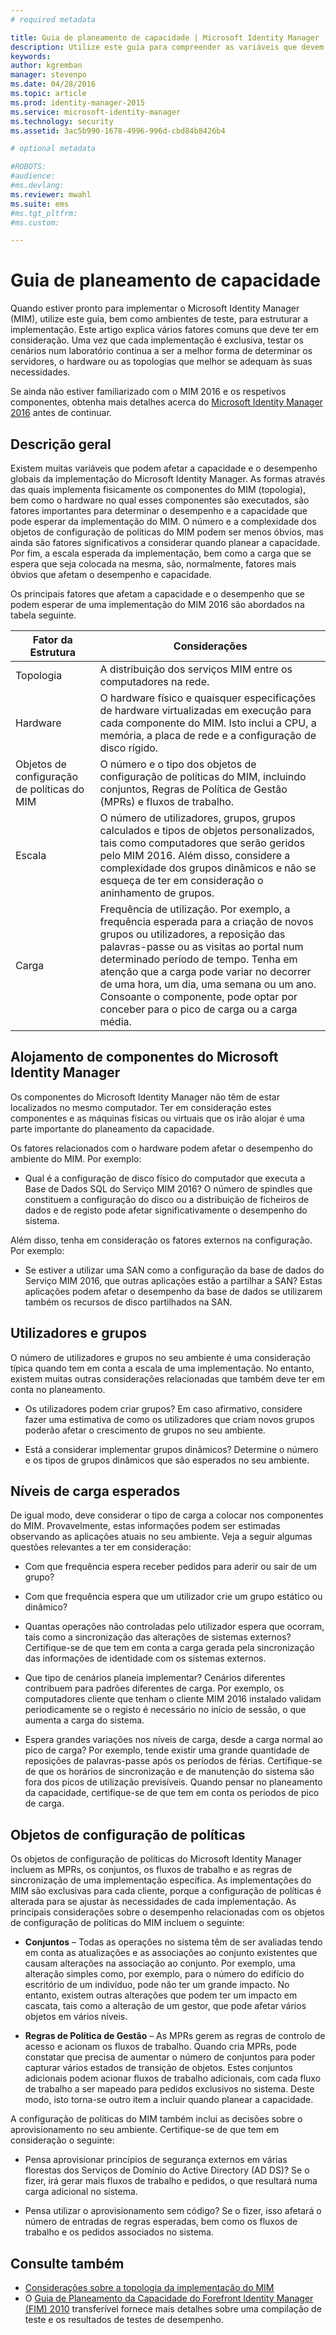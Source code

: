 ```yaml
---
# required metadata

title: Guia de planeamento de capacidade | Microsoft Identity Manager
description: Utilize este guia para compreender as variáveis que devem ser consideradas antes de implementar o 2016 MIM, incluindo os níveis de carga e as decisões de políticas.
keywords:
author: kgremban
manager: stevenpo
ms.date: 04/28/2016
ms.topic: article
ms.prod: identity-manager-2015
ms.service: microsoft-identity-manager
ms.technology: security
ms.assetid: 3ac5b990-1678-4996-996d-cbd84b8426b4

# optional metadata

#ROBOTS:
#audience:
#ms.devlang:
ms.reviewer: mwahl
ms.suite: ems
#ms.tgt_pltfrm:
#ms.custom:

---
```


# Guia de planeamento de capacidade

Quando estiver pronto para implementar o Microsoft Identity Manager (MIM), utilize este guia, bem como ambientes de teste, para estruturar a implementação. Este artigo explica vários fatores comuns que deve ter em consideração. Uma vez que cada implementação é exclusiva, testar os cenários num laboratório continua a ser a melhor forma de determinar os servidores, o hardware ou as topologias que melhor se adequam às suas necessidades.

Se ainda não estiver familiarizado com o MIM 2016 e os respetivos componentes, obtenha mais detalhes acerca do [Microsoft Identity Manager 2016](/microsoft-identity-manager/understand-explore/microsoft-identity-manager-2016) antes de continuar.

## Descrição geral
Existem muitas variáveis que podem afetar a capacidade e o desempenho globais da implementação do Microsoft Identity Manager. As formas através das quais implementa fisicamente os componentes do MIM (topologia), bem como o hardware no qual esses componentes são executados, são fatores importantes para determinar o desempenho e a capacidade que pode esperar da implementação do MIM. O número e a complexidade dos objetos de configuração de políticas do MIM podem ser menos óbvios, mas ainda são fatores significativos a considerar quando planear a capacidade. Por fim, a escala esperada da implementação, bem como a carga que se espera que seja colocada na mesma, são, normalmente, fatores mais óbvios que afetam o desempenho e capacidade.

Os principais fatores que afetam a capacidade e o desempenho que se podem esperar de uma implementação do MIM 2016 são abordados na tabela seguinte.

| Fator da Estrutura | Considerações |
| ------------- | -------------- |
| Topologia | A distribuição dos serviços MIM entre os computadores na rede. |
| Hardware | O hardware físico e quaisquer especificações de hardware virtualizadas em execução para cada componente do MIM. Isto inclui a CPU, a memória, a placa de rede e a configuração de disco rígido. |
| Objetos de configuração de políticas do MIM | O número e o tipo dos objetos de configuração de políticas do MIM, incluindo conjuntos, Regras de Política de Gestão (MPRs) e fluxos de trabalho. |
| Escala | O número de utilizadores, grupos, grupos calculados e tipos de objetos personalizados, tais como computadores que serão geridos pelo MIM 2016. Além disso, considere a complexidade dos grupos dinâmicos e não se esqueça de ter em consideração o aninhamento de grupos. |
| Carga | Frequência de utilização. Por exemplo, a frequência esperada para a criação de novos grupos ou utilizadores, a reposição das palavras-passe ou as visitas ao portal num determinado período de tempo. Tenha em atenção que a carga pode variar no decorrer de uma hora, um dia, uma semana ou um ano. Consoante o componente, pode optar por conceber para o pico de carga ou a carga média. |


## Alojamento de componentes do Microsoft Identity Manager

Os componentes do Microsoft Identity Manager não têm de estar localizados no mesmo computador. Ter em consideração estes componentes e as máquinas físicas ou virtuais que os irão alojar é uma parte importante do planeamento da capacidade.

Os fatores relacionados com o hardware podem afetar o desempenho do ambiente do MIM. Por exemplo:
- Qual é a configuração de disco físico do computador que executa a Base de Dados SQL do Serviço MIM 2016? O número de spindles que constituem a configuração do disco ou a distribuição de ficheiros de dados e de registo pode afetar significativamente o desempenho do sistema.

Além disso, tenha em consideração os fatores externos na configuração. Por exemplo:
- Se estiver a utilizar uma SAN como a configuração da base de dados do Serviço MIM 2016, que outras aplicações estão a partilhar a SAN? Estas aplicações podem afetar o desempenho da base de dados se utilizarem também os recursos de disco partilhados na SAN.


## Utilizadores e grupos
O número de utilizadores e grupos no seu ambiente é uma consideração típica quando tem em conta a escala de uma implementação. No entanto, existem muitas outras considerações relacionadas que também deve ter em conta no planeamento.

- Os utilizadores podem criar grupos? Em caso afirmativo, considere fazer uma estimativa de como os utilizadores que criam novos grupos poderão afetar o crescimento de grupos no seu ambiente.

- Está a considerar implementar grupos dinâmicos? Determine o número e os tipos de grupos dinâmicos que são esperados no seu ambiente.


## Níveis de carga esperados
De igual modo, deve considerar o tipo de carga a colocar nos componentes do MIM. Provavelmente, estas informações podem ser estimadas observando as aplicações atuais no seu ambiente. Veja a seguir algumas questões relevantes a ter em consideração:

- Com que frequência espera receber pedidos para aderir ou sair de um grupo?

- Com que frequência espera que um utilizador crie um grupo estático ou dinâmico?

- Quantas operações não controladas pelo utilizador espera que ocorram, tais como a sincronização das alterações de sistemas externos? Certifique-se de que tem em conta a carga gerada pela sincronização das informações de identidade com os sistemas externos.

- Que tipo de cenários planeia implementar? Cenários diferentes contribuem para padrões diferentes de carga. Por exemplo, os computadores cliente que tenham o cliente MIM 2016 instalado validam periodicamente se o registo é necessário no início de sessão, o que aumenta a carga do sistema.

- Espera grandes variações nos níveis de carga, desde a carga normal ao pico de carga? Por exemplo, tende existir uma grande quantidade de reposições de palavras-passe após os períodos de férias. Certifique-se de que os horários de sincronização e de manutenção do sistema são fora dos picos de utilização previsíveis. Quando pensar no planeamento da capacidade, certifique-se de que tem em conta os períodos de pico de carga.


## Objetos de configuração de políticas

Os objetos de configuração de políticas do Microsoft Identity Manager incluem as MPRs, os conjuntos, os fluxos de trabalho e as regras de sincronização de uma implementação específica. As implementações do MIM são exclusivas para cada cliente, porque a configuração de políticas é alterada para se ajustar às necessidades de cada implementação. As principais considerações sobre o desempenho relacionadas com os objetos de configuração de políticas do MIM incluem o seguinte:

- **Conjuntos** – Todas as operações no sistema têm de ser avaliadas tendo em conta as atualizações e as associações ao conjunto existentes que causam alterações na associação ao conjunto. Por exemplo, uma alteração simples como, por exemplo, para o número do edifício do escritório de um indivíduo, pode não ter um grande impacto. No entanto, existem outras alterações que podem ter um impacto em cascata, tais como a alteração de um gestor, que pode afetar vários objetos em vários níveis.

- **Regras de Política de Gestão** – As MPRs gerem as regras de controlo de acesso e acionam os fluxos de trabalho. Quando cria MPRs, pode constatar que precisa de aumentar o número de conjuntos para poder capturar vários estados de transição de objetos. Estes conjuntos adicionais podem acionar fluxos de trabalho adicionais, com cada fluxo de trabalho a ser mapeado para pedidos exclusivos no sistema. Deste modo, isto torna-se outro item a incluir quando planear a capacidade.

A configuração de políticas do MIM também inclui as decisões sobre o aprovisionamento no seu ambiente. Certifique-se de que tem em consideração o seguinte:

- Pensa aprovisionar princípios de segurança externos em várias florestas dos Serviços de Domínio do Active Directory (AD DS)? Se o fizer, irá gerar mais fluxos de trabalho e pedidos, o que resultará numa carga adicional no sistema.

- Pensa utilizar o aprovisionamento sem código? Se o fizer, isso afetará o número de entradas de regras esperadas, bem como os fluxos de trabalho e os pedidos associados no sistema.


## Consulte também
- [Considerações sobre a topologia da implementação do MIM](topology-considerations.md)
- O [Guia de Planeamento da Capacidade do Forefront Identity Manager (FIM) 2010](http://go.microsoft.com/fwlink/?LinkId=200180) transferível fornece mais detalhes sobre uma compilação de teste e os resultados de testes de desempenho.


<!--HONumber=Apr16_HO4-->


